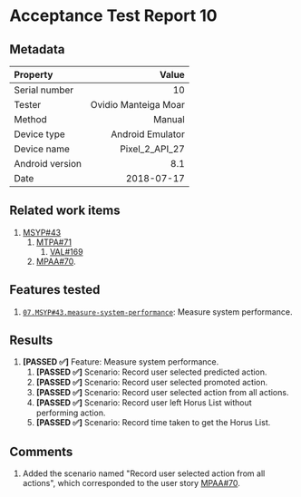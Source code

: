 # Acceptance Test Report 10

## Metadata

| Property | Value |
|:--|--:|
| Serial number | 10 |
| Tester | Ovidio Manteiga Moar |
| Method | Manual |
| Device type | Android Emulator |
| Device name | Pixel_2_API_27 |
| Android version | 8.1 |
| Date | 2018-07-17 |

## Related work items

1. [MSYP#43](https://lateaint.visualstudio.com/HorusSense/_workitems/edit/43)
    1. [MTPA#71](https://lateaint.visualstudio.com/HorusSense/_workitems/edit/71)
        1. [VAL#169](https://lateaint.visualstudio.com/HorusSense/_workitems/edit/169)
    2. [MPAA#70](https://lateaint.visualstudio.com/HorusSense/_workitems/edit/70).

## Features tested

1. [`07.MSYP#43.measure-system-performance`](../../../AcceptanceTests): Measure system performance.

## Results

1. **[PASSED ✅]** Feature: Measure system performance.
    1. **[PASSED ✅]** Scenario: Record user selected predicted action.
    2. **[PASSED ✅]** Scenario: Record user selected promoted action.
    3. **[PASSED ✅]** Scenario: Record user selected action from all actions.
    4. **[PASSED ✅]** Scenario: Record user left Horus List without performing action.
    5. **[PASSED ✅]** Scenario: Record time taken to get the Horus List.

## Comments

1. Added the scenario named "Record user selected action from all actions", which corresponded to the user story [MPAA#70](https://lateaint.visualstudio.com/HorusSense/_workitems/edit/70).
